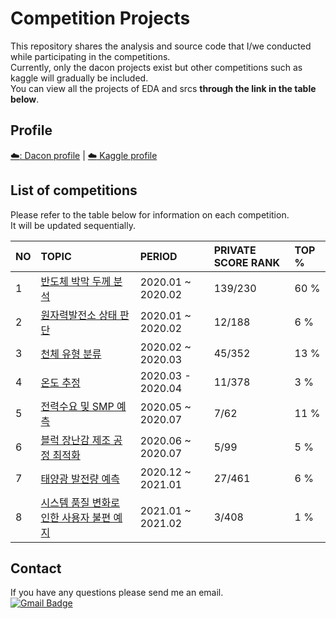 Competition Projects
=======================================
This repository shares the analysis and source code that I/we conducted while participating in the competitions.  
Currently, only the dacon projects exist but other competitions such as kaggle will gradually be included.    
You can view all the projects of EDA and srcs __through the link in the table below__.  

## Profile
[:cloud:: Dacon profile](https://dacon.io/myprofile/400537/competition/)   |
[:cloud: Kaggle profile](https://www.kaggle.com/mskim1023)

## List of competitions
Please refer to the table below for information on each competition.  
It will be updated sequentially.

|NO|TOPIC|PERIOD|PRIVATE SCORE RANK|TOP %|
|:--------------------|:--------------------|:------------|:------------|:------------|
|1|[반도체 박막 두께 분석](https://github.com/mysunk/dacon-thickness-regression)|2020.01 ~ 2020.02|139/230|60 %|
|2|[원자력발전소 상태 판단](https://github.com/mysunk/dacon-powerplant-state-estimation)|2020.01 ~ 2020.02|12/188|6 %|
|3|[천체 유형 분류](https://github.com/mysunk/dacon-celestialtype-classification)|2020.02 ~ 2020.03|45/352|13 %|
|4|[온도 추정](https://github.com/mysunk/dacon-temperature-forecasting)|2020.03 - 2020.04|11/378|3 %|
|5|[전력수요 및 SMP 예측](https://github.com/mysunk/dacon-load-forecasting)|2020.05 ~ 2020.07|7/62|11 %|
|6|[블럭 장난감 제조 공정 최적화](https://github.com/mysunk/dacon-process-optimization)|2020.06 ~ 2020.07|5/99|5 %|
|7|[태양광 발전량 예측](https://github.com/mysunk/dacon-PV-forecasting)|2020.12 ~ 2021.01|27/461|6 %|
|8|[시스템 품질 변화로 인한 사용자 불편 예지](https://github.com/mysunk/dacon-lg-user)|2021.01 ~ 2021.02|3/408|1 %|

## Contact
If you have any questions please send me an email.  
[![Gmail Badge](https://img.shields.io/badge/-Gmail-d14836?style=flat-square&logo=Gmail&logoColor=white&link=mailto:pond9816@gmail.com)](mailto:pond9816@gmail.com)
<!--- 
<div align=center>  

[![Gmail Badge](https://img.shields.io/badge/-Gmail-d14836?style=flat-square&logo=Gmail&logoColor=white&link=mailto:pond9816@gmail.com)](mailto:pond9816@gmail.com)  
</div>  
--->
